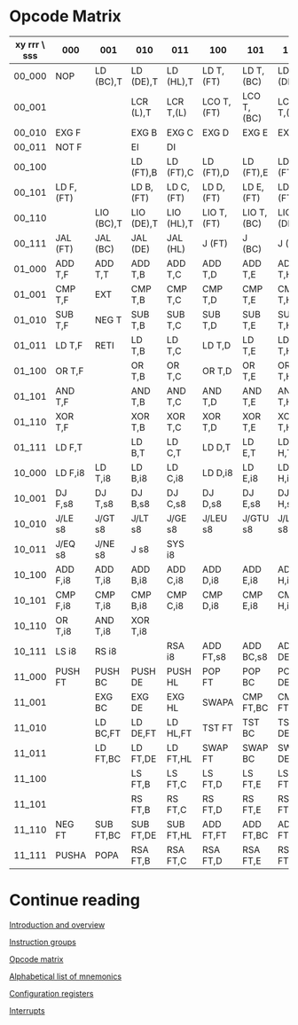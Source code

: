 # Opcode Matrix
<div style="white-space:nowrap;">

| xy rrr \ sss | 000         | 001         | 010         | 011         | 100         | 101         | 110         | 111         |
|--------------|-------------|-------------|-------------|-------------|-------------|-------------|-------------|-------------|
| 00_000       | NOP         | LD (BC),T   | LD (DE),T   | LD (HL),T   | LD T,(FT)   | LD T,(BC)   | LD T,(DE)   | LD T,(HL)   |
| 00_001       |             |             | LCR (L),T   | LCR T,(L)   | LCO T,(FT)  | LCO T,(BC)  | LCO T,(DE)  | LCO T,(HL)  |
| 00_010       | EXG F       |             | EXG B       | EXG C       | EXG D       | EXG E       | EXG H       | EXG L       |
| 00_011       | NOT F       |             | EI          | DI          |             |             |             |             |
| 00_100       |             |             | LD (FT),B   | LD (FT),C   | LD (FT),D   | LD (FT),E   | LD (FT),H   | LD (FT),L   |
| 00_101       | LD F,(FT)   |             | LD B,(FT)   | LD C,(FT)   | LD D,(FT)   | LD E,(FT)   | LD H,(FT)   | LD L,(FT)   |
| 00_110       |             | LIO (BC),T  | LIO (DE),T  | LIO (HL),T  | LIO T,(FT)  | LIO T,(BC)  | LIO T,(DE)  | LIO T,(HL)  |
| 00_111       | JAL (FT)    | JAL (BC)    | JAL (DE)    | JAL (HL)    | J (FT)      | J (BC)      | J (DE)      | J (HL)      |
| 01_000       | ADD T,F     | ADD T,T     | ADD T,B     | ADD T,C     | ADD T,D     | ADD T,E     | ADD T,H     | ADD T,L     |
| 01_001       | CMP T,F     | EXT         | CMP T,B     | CMP T,C     | CMP T,D     | CMP T,E     | CMP T,H     | CMP T,L     |
| 01_010       | SUB T,F     | NEG T       | SUB T,B     | SUB T,C     | SUB T,D     | SUB T,E     | SUB T,H     | SUB T,L     |
| 01_011       | LD T,F      | RETI        | LD T,B      | LD T,C      | LD T,D      | LD T,E      | LD T,H      | LD T,L      |
| 01_100       | OR T,F      |             | OR T,B      | OR T,C      | OR T,D      | OR T,E      | OR T,H      | OR  T,L     |
| 01_101       | AND T,F     |             | AND T,B     | AND T,C     | AND T,D     | AND T,E     | AND T,H     | AND T,L     |
| 01_110       | XOR T,F     |             | XOR T,B     | XOR T,C     | XOR T,D     | XOR T,E     | XOR T,H     | XOR T,L     |
| 01_111       | LD F,T      |             | LD B,T      | LD C,T      | LD D,T      | LD E,T      | LD H,T      | LD L,T      |
| 10_000       | LD F,i8     | LD T,i8     | LD B,i8     | LD C,i8     | LD D,i8     | LD E,i8     | LD H,i8     | LD L,i8     |
| 10_001       | DJ F,s8     | DJ T,s8     | DJ B,s8     | DJ C,s8     | DJ D,s8     | DJ E,s8     | DJ H,s8     | DJ L,s8     |
| 10_010       | J/LE s8     | J/GT s8     | J/LT s8     | J/GE s8     | J/LEU s8    | J/GTU s8    | J/LTU s8    | J/GEU s8    |
| 10_011       | J/EQ s8     | J/NE s8     | J s8        | SYS i8      |             |             |             |             |
| 10_100       | ADD F,i8    | ADD T,i8    | ADD B,i8    | ADD C,i8    | ADD D,i8    | ADD E,i8    | ADD H,i8    | ADD L,i8    |
| 10_101       | CMP F,i8    | CMP T,i8    | CMP B,i8    | CMP C,i8    | CMP D,i8    | CMP E,i8    | CMP H,i8    | CMP L,i8    |
| 10_110       | OR T,i8     | AND T,i8    | XOR T,i8    |             |             |             |             |             |
| 10_111       | LS i8       | RS i8       |             | RSA i8      | ADD FT,s8   | ADD BC,s8   | ADD DE,s8   | ADD HL,s8   |
| 11_000       | PUSH FT     | PUSH BC     | PUSH DE     | PUSH HL     | POP FT      | POP BC      | POP DE      | POP HL      |
| 11_001       |             | EXG BC      | EXG DE      | EXG HL      | SWAPA       | CMP FT,BC   | CMP FT,DE   | CMP FT,HL   |
| 11_010       |             | LD BC,FT    | LD DE,FT    | LD HL,FT    | TST FT      | TST BC      | TST DE      | TST HL      |
| 11_011       |             | LD FT,BC    | LD FT,DE    | LD FT,HL    | SWAP FT     | SWAP BC     | SWAP DE     | SWAP HL     |
| 11_100       |             |             | LS FT,B     | LS FT,C     | LS FT,D     | LS FT,E     | LS FT,H     | LS FT,L     |
| 11_101       |             |             | RS FT,B     | RS FT,C     | RS FT,D     | RS FT,E     | RS FT,H     | RS FT,L     |
| 11_110       | NEG FT      | SUB FT,BC   | SUB FT,DE   | SUB FT,HL   | ADD FT,FT   | ADD FT,BC   | ADD FT,DE   | ADD FT,HL   |
| 11_111       | PUSHA       | POPA        | RSA FT,B    | RSA FT,C    | RSA FT,D    | RSA FT,E    | RSA FT,H    | RSA FT,L    |
</div>

# Continue reading
[Introduction and overview](Introduction.md)

[Instruction groups](InstructionGroups.md)

[Opcode matrix](OpcodeMatrix.md)

[Alphabetical list of mnemonics](AlphabeticalMnemonics.md)

[Configuration registers](ConfigurationRegisters.md)

[Interrupts](Interrupts.md)
